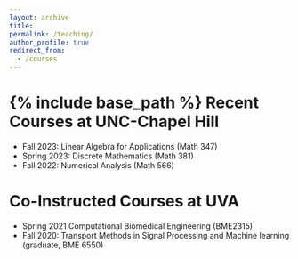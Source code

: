 ```yaml
---
layout: archive
title: 
permalink: /teaching/
author_profile: true
redirect_from:
  - /courses
---
```


{% include base_path %}
Recent Courses at UNC-Chapel Hill
======
* Fall 2023: Linear Algebra for Applications (Math 347)
* Spring 2023: Discrete Mathematics (Math 381)
* Fall 2022: Numerical Analysis (Math 566)

Co-Instructed Courses at UVA
======
* Spring 2021 Computational Biomedical Engineering (BME2315)
* Fall 2020: Transport Methods in Signal Processing and Machine learning (graduate, BME 6550)








